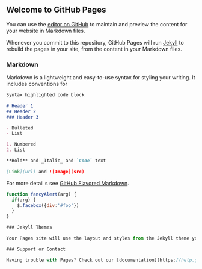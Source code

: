 ## Welcome to GitHub Pages

You can use the [editor on GitHub](https://github.com/diegozabot/myblog/edit/master/index.md) to maintain and preview the content for your website in Markdown files.

Whenever you commit to this repository, GitHub Pages will run [Jekyll](https://jekyllrb.com/) to rebuild the pages in your site, from the content in your Markdown files.

### Markdown

Markdown is a lightweight and easy-to-use syntax for styling your writing. It includes conventions for

```markdown
Syntax highlighted code block

# Header 1
## Header 2
### Header 3

- Bulleted
- List

1. Numbered
2. List

**Bold** and _Italic_ and `Code` text

[Link](url) and ![Image](src)
```

For more detail
s see [GitHub Flavored Markdown](https://guides.github.com/features/mastering-markdown/).

```javascript
function fancyAlert(arg) {
  if(arg) {
    $.facebox({div:'#foo'})
  }
}

### Jekyll Themes

Your Pages site will use the layout and styles from the Jekyll theme you have selected in your [repository settings](https://github.com/diegozabot/myblog/settings). The name of this theme is saved in the Jekyll `_config.yml` configuration file.

### Support or Contact

Having trouble with Pages? Check out our [documentation](https://help.github.com/categories/github-pages-basics/) or [contact support](https://github.com/contact) and we’ll help you sort it out.
